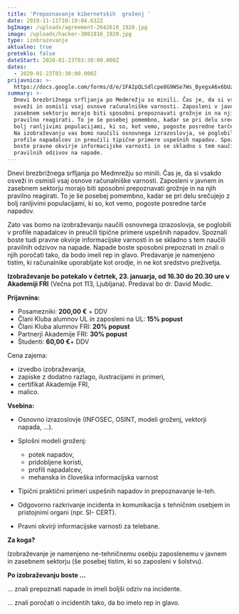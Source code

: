 ```yaml
---
title: 'Prepoznavanje kibernetskih  groženj '
date: 2019-11-11T10:19:04.632Z
bgImage: /uploads/agreement-2642610_1920.jpg
image: /uploads/hacker-3081816_1920.jpg
type: izobrazevanje
aktualno: true
preteklo: false
dateStart: 2020-01-23T03:30:00.000Z
dates:
  - 2020-01-23T03:30:00.000Z
prijavnica: >-
  https://docs.google.com/forms/d/e/1FAIpQLSdlcpe8G9WSe7Ws_ByegxA6x6bUzjB0VZoLB7QNKSMKafrhBQ/viewform?usp=sf_link
summary: >-
  Dnevi brezbrižnega srfljanja po Medmrežju so minili. Čas je, da si vsakdo
  osveži in osmisli vsaj osnove računalniške varnosti. Zaposleni v javnem in
  zasebnem sektorju morajo biti sposobni prepoznavati grožnje in na njih
  pravilno reagirati. To je še posebej pomembno, kadar se pri delu srečujejo z
  bolj ranljivimi populacijami, ki so, kot vemo, pogoste posredne tarče napadov.
  Na izobraževanju vas bomo naučili osnovnega izrazoslovja, se poglobili v
  profile napadalcev in preučili tipične primere uspešnih napadov. Spoznali
  boste pravne okvirje informacijske varnosti in se skladno s tem naučili
  pravilnih odzivov na napade.
---
```

Dnevi brezbrižnega srfljanja po Medmrežju so minili. Čas je, da si vsakdo osveži in osmisli vsaj osnove računalniške varnosti. Zaposleni v javnem in zasebnem sektorju morajo biti sposobni prepoznavati grožnje in na njih pravilno reagirati. To je še posebej pomembno, kadar se pri delu srečujejo z bolj ranljivimi populacijami, ki so, kot vemo, pogoste posredne tarče napadov. 

Zato vas bomo na izobraževanju naučili osnovnega izrazoslovja, se poglobili v profile napadalcev in preučili tipične primere uspešnih napadov. Spoznali boste tudi pravne okvirje informacijske varnosti in se skladno s tem naučili pravilnih odzivov na napade. Napade boste sposobni prepoznati in znali o njih poročati tako, da bodo imeli rep in glavo. Predavanje je namenjeno tistim, ki računalnike uporabljate kot orodje, in ne kot sredstvo preživetja.

**Izobraževanje bo potekalo v četrtek, 23. januarja, od 16.30 do 20.30 ure v Akademiji FRI** (Večna pot 113, Ljubljana). Predaval bo dr. David Modic.

**Prijavnina:**

* Posamezniki: **200,00 €** + DDV
* Člani Kluba alumnov UL in zaposleni na UL: **15% popust** 
* Člani Kluba alumnov FRI: **20% popust**
* Partnerji Akademije FRI: **30% popust**
* Študenti: **60,00 €**+ DDV

Cena zajema:

* izvedbo izobraževanja,
* zapiske z dodatno razlago, ilustracijami in primeri,
* certifikat Akademije FRI,
* malico.

**Vsebina:**

* Osnovno izrazoslovje (INFOSEC, OSINT, modeli groženj, vektorji napada, ...).
* Splošni modeli groženj:

  * potek napadov, 
  * pridobljene koristi, 
  * profili napadalcev, 
  * mehanska in človeška informacijska varnost
* Tipični praktični primeri uspešnih napadov in prepoznavanje le-teh.
* Odgovorno razkrivanje incidenta in komunikacija s tehničnim osebjem in pristojnimi organi (npr. SI- CERT).
* Pravni okvirji informacijske varnosti za telebane.

**Za koga?**

Izobraževanje je namenjeno ne-tehničnemu osebju zaposlenemu v javnem in zasebnem sektorju (še posebej tistim, ki so zaposleni v šolstvu).

**Po izobraževanju boste …**

… znali prepoznati napade in imeli boljši odziv na incidente.

… znali poročati o incidentih tako, da bo imelo rep in glavo.
